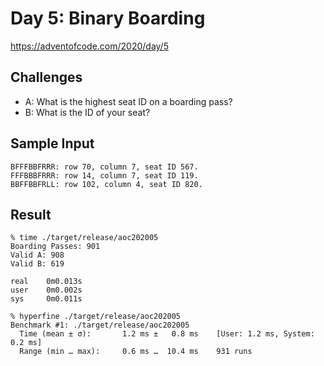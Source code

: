# Day 5: Binary Boarding

https://adventofcode.com/2020/day/5

## Challenges
* A: What is the highest seat ID on a boarding pass?
* B: What is the ID of your seat?

## Sample Input
```
BFFFBBFRRR: row 70, column 7, seat ID 567.
FFFBBBFRRR: row 14, column 7, seat ID 119.
BBFFBBFRLL: row 102, column 4, seat ID 820.
```

## Result
```Shell
% time ./target/release/aoc202005
Boarding Passes: 901
Valid A: 908
Valid B: 619

real    0m0.013s
user    0m0.002s
sys     0m0.011s

% hyperfine ./target/release/aoc202005
Benchmark #1: ./target/release/aoc202005
  Time (mean ± σ):       1.2 ms ±   0.8 ms    [User: 1.2 ms, System: 0.2 ms]
  Range (min … max):     0.6 ms …  10.4 ms    931 runs
```
